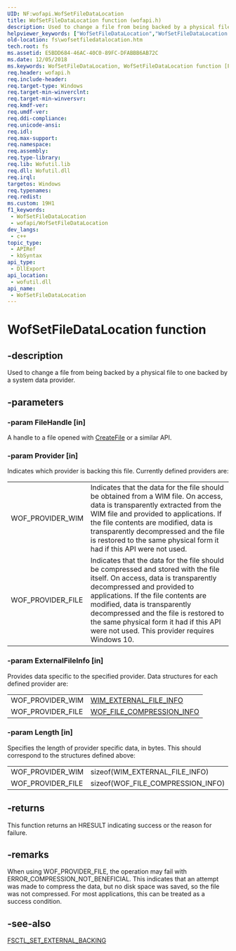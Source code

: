```yaml
---
UID: NF:wofapi.WofSetFileDataLocation
title: WofSetFileDataLocation function (wofapi.h)
description: Used to change a file from being backed by a physical file to one backed by a system data provider.
helpviewer_keywords: ["WofSetFileDataLocation","WofSetFileDataLocation function [Files]","fs.wofsetfiledatalocation","wofapi/WofSetFileDataLocation"]
old-location: fs\wofsetfiledatalocation.htm
tech.root: fs
ms.assetid: E5BDD684-46AC-40C0-89FC-DFABBB6AB72C
ms.date: 12/05/2018
ms.keywords: WofSetFileDataLocation, WofSetFileDataLocation function [Files], fs.wofsetfiledatalocation, wofapi/WofSetFileDataLocation
req.header: wofapi.h
req.include-header: 
req.target-type: Windows
req.target-min-winverclnt: 
req.target-min-winversvr: 
req.kmdf-ver: 
req.umdf-ver: 
req.ddi-compliance: 
req.unicode-ansi: 
req.idl: 
req.max-support: 
req.namespace: 
req.assembly: 
req.type-library: 
req.lib: Wofutil.lib
req.dll: Wofutil.dll
req.irql: 
targetos: Windows
req.typenames: 
req.redist: 
ms.custom: 19H1
f1_keywords:
 - WofSetFileDataLocation
 - wofapi/WofSetFileDataLocation
dev_langs:
 - c++
topic_type:
 - APIRef
 - kbSyntax
api_type:
 - DllExport
api_location:
 - wofutil.dll
api_name:
 - WofSetFileDataLocation
---
```


# WofSetFileDataLocation function


## -description

Used to change a file from being backed by a physical file to one backed by a system data provider.

## -parameters

### -param FileHandle [in]

A handle to a file opened with <a href="/windows/desktop/api/fileapi/nf-fileapi-createfilea">CreateFile</a> or a similar API.

### -param Provider [in]

Indicates which provider is backing this file. Currently defined providers are: 
	  	

<table>
<tr>
<td>WOF_PROVIDER_WIM</td>
<td>Indicates that the data for the file should be obtained from a WIM file.  On access, data is transparently extracted from the WIM file and provided to applications.  If the file contents are modified, data is transparently decompressed and the file is restored to the same physical form it had if this API were not used.</td>
</tr>
<tr>
<td>WOF_PROVIDER_FILE</td>
<td>Indicates that the data for the file should be compressed and stored with the file itself. On access, data is transparently decompressed and provided to applications. If the file contents are modified, data is transparently decompressed and the file is restored to the same physical form it had if this API were not used. This provider requires Windows 10.</td>
</tr>
</table>

### -param ExternalFileInfo [in]

Provides data specific to the specified provider. Data structures for each defined provider are: 
	  

<table>
<tr>
<td>WOF_PROVIDER_WIM</td>
<td>
<a href="/windows/desktop/api/wofapi/ns-wofapi-wim_external_file_info">WIM_EXTERNAL_FILE_INFO</a>
</td>
</tr>
<tr>
<td>WOF_PROVIDER_FILE</td>
<td>
<a href="/windows/desktop/api/wofapi/ns-wofapi-wof_file_compression_info_v1">WOF_FILE_COMPRESSION_INFO</a>
</td>
</tr>
</table>

### -param Length [in]

Specifies the length of provider specific data, in bytes. This should correspond to the structures defined above: 

<table>
<tr>
<td>WOF_PROVIDER_WIM</td>
<td>sizeof(WIM_EXTERNAL_FILE_INFO)</td>
</tr>
<tr>
<td>WOF_PROVIDER_FILE</td>
<td>sizeof(WOF_FILE_COMPRESSION_INFO)</td>
</tr>
</table>

## -returns

This function returns an HRESULT indicating success or the reason for failure.

## -remarks

When using WOF_PROVIDER_FILE, the operation may fail with ERROR_COMPRESSION_NOT_BENEFICIAL. This indicates that an attempt was made to compress the data, but no disk space was saved, so the file was not compressed. For most applications, this can be treated as a success condition.

## -see-also

<a href="/windows-hardware/drivers/ifs/fsctl-set-external-backing">FSCTL_SET_EXTERNAL_BACKING</a>